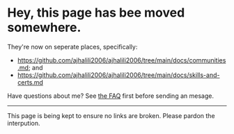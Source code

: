# Hey, this page has bee moved somewhere.

They're now on seperate places, specifically:

* <https://github.com/ajhalili2006/ajhalili2006/tree/main/docs/communities.md>; and
* <https://github.com/ajhalili2006/ajhalili2006/tree/main/docs/skills-and-certs.md>

Have questions about me? See [the FAQ](./docs/faq.md) first before sending an mesage.

---

This page is being kept to ensure no links are broken. Please pardon the interpution.
